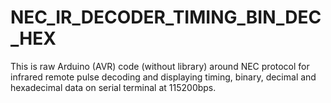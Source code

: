 # NEC_IR_DECODER_TIMING_BIN_DEC_HEX
This is raw Arduino (AVR) code (without library) around NEC protocol for infrared remote pulse decoding and displaying timing, binary, decimal and hexadecimal data on serial terminal at 115200bps.

